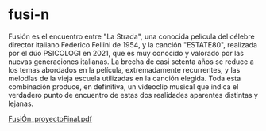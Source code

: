 # fusi-n

Fusión es el encuentro entre "La Strada", una conocida película del célebre director italiano Federico Fellini de 1954, y la canción "ESTATE80", realizada por el dúo PSICOLOGI en 2021, que es muy conocido y valorado por las nuevas generaciones italianas. La brecha de casi setenta años se reduce a los temas abordados en la película, extremadamente recurrentes, y las melodías de la vieja escuela utilizadas en la canción elegida. Toda esta combinación produce, en definitiva, un videoclip musical que indica el verdadero punto de encuentro de estas dos realidades aparentes distintas y lejanas.

[FusiÓn_proyectoFinal.pdf](https://github.com/DavideVS/fusi-n/files/8976383/FusiOn_proyectoFinal.pdf)
